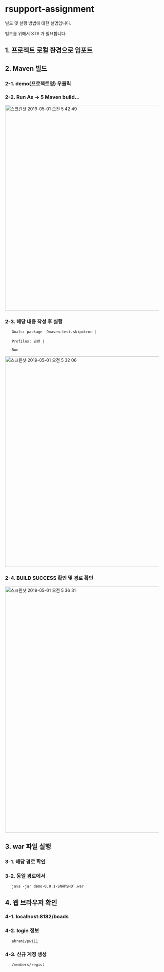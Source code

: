 # rsupport-assignment

빌드 및 실행 방법에 대한 설명입니다.

빌드를 위해서 STS 가 필요합니다.


## 1. 프로젝트 로컬 환경으로 임포트
  
## 2. Maven 빌드

  
###  2-1. demo(프로젝트명) 우클릭  

###  2-2. Run As -> 5 Maven build...

<img width="674" alt="스크린샷 2019-05-01 오전 5 42 49" src="https://user-images.githubusercontent.com/20741709/56992132-52eccc00-6bd4-11e9-822a-9c06ddcbf378.png">

###  2-3. 해당 내용 작성 후 실행  

       Goals: package -Dmaven.test.skip=true |  
       
       Profiles: 공란 |  
       
       Run  
       
<img width="691" alt="스크린샷 2019-05-01 오전 5 32 06" src="https://user-images.githubusercontent.com/20741709/56992287-a7904700-6bd4-11e9-8e66-3ce4164f7041.png">


###  2-4. BUILD SUCCESS 확인 및 경로 확인  
<img width="807" alt="스크린샷 2019-05-01 오전 5 36 31" src="https://user-images.githubusercontent.com/20741709/56992277-a2cb9300-6bd4-11e9-88da-66aaeddd64b2.png">

## 3. war 파일 실행

###  3-1. 해당 경로 확인  

###  3-2. 동일 경로에서
       java -jar demo-0.0.1-SNAPSHOT.war
       
## 4. 웹 브라우저 확인

###  4-1. localhost:8182/boads  

###  4-2. login 정보
       ahram1/pw111  
       
###  4-3. 신규 계정 생성
       /members/regist
